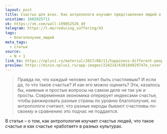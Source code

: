 ```yaml
---
layout: post
title: Счастье для всех. Как антропологи изучают представления людей о хорошей жизни
unixtime: 1602025711
vk: https://vk.com/wall-199052526_49
telegram: https://t.me/reducing_suffering/43
tags:
  - благополучие_людей
meta_tags:
  - статьи
source:
  - N + 1
link_to: https://nplus1.ru/material/2017/08/11/happiness-different-people
preview: https://minio.nplus1.ru/app-images/224214/63018d929747e_cover.jpg
---
```

>Правда ли, что каждый человек хочет быть счастливым? И если да, то что такое счастье? И как его можно оценить? Эти, казалось бы, наивные и простые вопросы на самом деле не так уж и просты. Современная экономика оперирует индексами счастья, чтобы ранжировать разные страны по уровню благополучия, но антропологи считают, что разные народы бывают счастливы по-своему и сравнению это подчас не поддается.

В статье – о том, как антропология изучает счастье людей, что такое счастье и как счастье «работает» в разных культурах. 